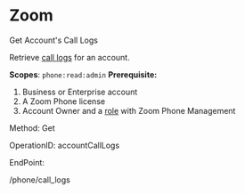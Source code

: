 #     Zoom


Get Account's Call Logs

Retrieve [call logs](https://support.zoom.us/hc/en-us/articles/360021114452-Viewing-Call-Logs) for an account. 

**Scopes**: `phone:read:admin` 
**Prerequisite:**
1. Business or Enterprise account
2. A Zoom Phone license
3. Account Owner and a [role](https://support.zoom.us/hc/en-us/articles/115001078646-Role-Based-Access-Control) with Zoom Phone Management

Method: Get

OperationID: accountCallLogs

EndPoint:

/phone/call_logs
